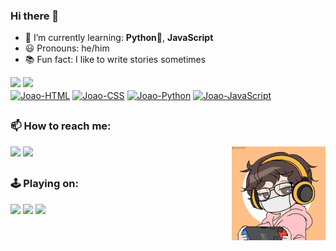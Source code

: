 ### Hi there 🐨

- 📘 I’m currently learning: **Python**🐍, **JavaScript**
- 😃 Pronouns: he/him
- 📚 Fun fact: I like to write stories sometimes

<div>
 <img height="180em" src="https://github-readme-stats.vercel.app/api?username=joaoeduardogomes&show_icons=true&theme=vue&include_all_commits=true&count_private=true"/>
 <img height="180em" src="https://github-readme-stats.vercel.app/api/top-langs/?username=joaoeduardogomes&layout=compact&langs_count=7&theme=vue-dark"/>
</div>

 
<div style="display: inline-block">
  <a href="https://www.w3schools.com/html/" target="_blank"><img align="center" alt="Joao-HTML" src="https://icongr.am/devicon/html5-original-wordmark.svg?size=45&color=currentColor"></a>
   <a href="https://www.w3schools.com/css/" target="_blank"><img align="center" alt="Joao-CSS" src="https://icongr.am/devicon/css3-original-wordmark.svg?size=45&color=currentColor"></a>
  <a href="https://www.python.org/" target="_blank"><img align="center" alt="Joao-Python" src="https://icongr.am/devicon/python-original.svg?size=45&color=currentColor"></a>
  <a href="https://www.javascript.com/" target="_blank"><img align="center" alt="Joao-JavaScript" src="https://icongr.am/devicon/javascript-original.svg?size=45&color=currentColor"></a>
</div>

  
##
  
### 📫 How to reach me: 
<span>
  <a href = "mailto:joaogomes.trad@gmail.com" target="_blank"><img src="https://img.shields.io/badge/Gmail-D14836?style=for-the-badge&logo=gmail&logoColor=white" target="_blank"></a>
  <a href="https://www.linkedin.com/in/jo%C3%A3o-eduardo-gomes-33868b14b/" target="_blank"><img src="https://img.shields.io/badge/-LinkedIn-%230077B5?style=for-the-badge&logo=linkedin&logoColor=white" target="_blank"></a> 
</span>
  <img align="right" alt="Joao-char" src="https://github.com/joaoeduardogomes/joaoeduardogomes/blob/main/char.gif?raw=true" width="150" height="150">

##
  
### 🕹 Playing on:
<div>
  <img src="https://img.shields.io/badge/PlayStation-003791?style=for-the-badge&logo=playstation&logoColor=white" target="_blank">
  <img src="https://img.shields.io/badge/Nintendo_Switch-E60012?style=for-the-badge&logo=nintendo-switch&logoColor=white" target="_blank">
  <img src="https://img.shields.io/badge/Steam-000000?style=for-the-badge&logo=steam&logoColor=white" target="_blank">
</div>
  
